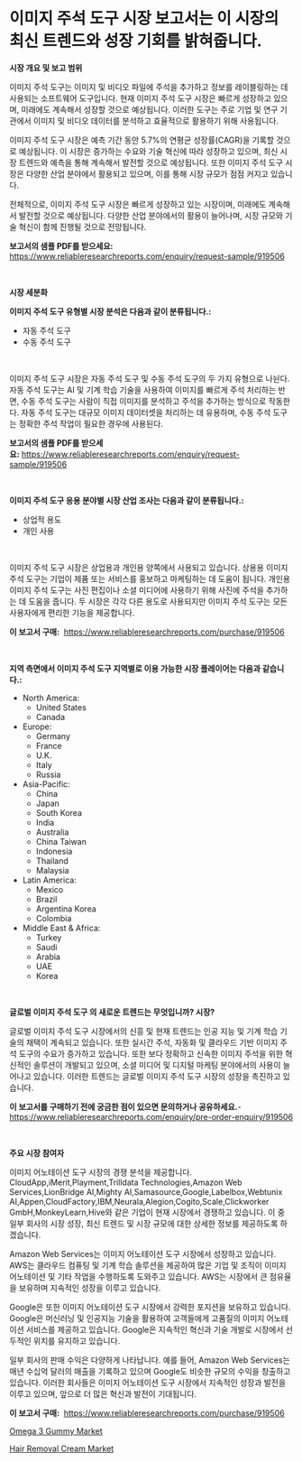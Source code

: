 <p><h1>이미지 주석 도구 시장 보고서는 이 시장의 최신 트렌드와 성장 기회를 밝혀줍니다.</h1></p><p><strong>시장 개요 및 보고 범위</strong></p>
<p><p>이미지 주석 도구는 이미지 및 비디오 파일에 주석을 추가하고 정보를 레이블링하는 데 사용되는 소프트웨어 도구입니다. 현재 이미지 주석 도구 시장은 빠르게 성장하고 있으며, 미래에도 계속해서 성장할 것으로 예상됩니다. 이러한 도구는 주로 기업 및 연구 기관에서 이미지 및 비디오 데이터를 분석하고 효율적으로 활용하기 위해 사용됩니다.</p><p>이미지 주석 도구 시장은 예측 기간 동안 5.7%의 연평균 성장률(CAGR)을 기록할 것으로 예상됩니다. 이 시장은 증가하는 수요와 기술 혁신에 따라 성장하고 있으며, 최신 시장 트렌드와 예측을 통해 계속해서 발전할 것으로 예상됩니다. 또한 이미지 주석 도구 시장은 다양한 산업 분야에서 활용되고 있으며, 이를 통해 시장 규모가 점점 커지고 있습니다.</p><p>전체적으로, 이미지 주석 도구 시장은 빠르게 성장하고 있는 시장이며, 미래에도 계속해서 발전할 것으로 예상됩니다. 다양한 산업 분야에서의 활용이 늘어나며, 시장 규모와 기술 혁신이 함께 진행될 것으로 전망됩니다.</p></p>
<p><strong>보고서의 샘플 PDF를 받으세요:</strong> <a href="https://www.reliableresearchreports.com/enquiry/request-sample/919506">https://www.reliableresearchreports.com/enquiry/request-sample/919506</a></p>
<p>&nbsp;</p>
<p><strong>시장 세분화</strong></p>
<p><strong>이미지 주석 도구 유형별 시장 분석은 다음과 같이 분류됩니다.:</strong></p>
<p><ul><li>자동 주석 도구</li><li>수동 주석 도구</li></ul></p>
<p>&nbsp;</p>
<p><p>이미지 주석 도구 시장은 자동 주석 도구 및 수동 주석 도구의 두 가지 유형으로 나뉜다. 자동 주석 도구는 AI 및 기계 학습 기술을 사용하여 이미지를 빠르게 주석 처리하는 반면, 수동 주석 도구는 사람이 직접 이미지를 분석하고 주석을 추가하는 방식으로 작동한다. 자동 주석 도구는 대규모 이미지 데이터셋을 처리하는 데 유용하며, 수동 주석 도구는 정확한 주석 작업이 필요한 경우에 사용된다.</p></p>
<p><strong>보고서의 샘플 PDF를 받으세요:</strong>&nbsp;<a href="https://www.reliableresearchreports.com/enquiry/request-sample/919506">https://www.reliableresearchreports.com/enquiry/request-sample/919506</a></p>
<p>&nbsp;</p>
<p><strong> 이미지 주석 도구 응용 분야별 시장 산업 조사는 다음과 같이 분류됩니다.:</strong></p>
<p><ul><li>상업적 용도</li><li>개인 사용</li></ul></p>
<p>&nbsp;</p>
<p><p>이미지 주석 도구 시장은 상업용과 개인용 양쪽에서 사용되고 있습니다. 상용용 이미지 주석 도구는 기업이 제품 또는 서비스를 홍보하고 마케팅하는 데 도움이 됩니다. 개인용 이미지 주석 도구는 사진 편집이나 소셜 미디어에 사용하기 위해 사진에 주석을 추가하는 데 도움을 줍니다. 두 시장은 각각 다른 용도로 사용되지만 이미지 주석 도구는 모든 사용자에게 편리한 기능을 제공합니다.</p></p>
<p><strong>이 보고서 구매:</strong>&nbsp; <a href="https://www.reliableresearchreports.com/purchase/919506">https://www.reliableresearchreports.com/purchase/919506</a></p>
<p>&nbsp;</p>
<p><strong>지역 측면에서 이미지 주석 도구 지역별로 이용 가능한 시장 플레이어는 다음과 같습니다.:</strong></p>
<p><ul>
    <li>
        North America:
        <ul>
            <li>United States</li>
            <li>Canada</li>
        </ul>
    </li>
    <li>
        Europe:
        <ul>
            <li>Germany</li>
            <li>France</li>
            <li>U.K.</li>
            <li>Italy</li>
            <li>Russia</li>
        </ul>
    </li>
    <li>
        Asia-Pacific:
        <ul>
            <li>China</li>
            <li>Japan</li>
            <li>South Korea</li>
            <li>India</li>
            <li>Australia</li>
            <li>China Taiwan</li>
            <li>Indonesia</li>
            <li>Thailand</li>
            <li>Malaysia</li>
        </ul>
    </li>
    <li>
        Latin America:
        <ul>
            <li>Mexico</li>
            <li>Brazil</li>
            <li>Argentina Korea</li>
            <li>Colombia</li>
        </ul>
    </li>
    <li>
        Middle East & Africa:
        <ul>
            <li>Turkey</li>
            <li>Saudi</li>
            <li>Arabia</li>
            <li>UAE</li>
            <li>Korea</li>
        </ul>
    </li>
    </ul></p>
<p>&nbsp;</p>
<p><strong>글로벌 이미지 주석 도구 의 새로운 트렌드는 무엇입니까? 시장?</strong></p>
<p><p>글로벌 이미지 주석 도구 시장에서의 신흥 및 현재 트렌드는 인공 지능 및 기계 학습 기술의 채택이 계속되고 있습니다. 또한 실시간 주석, 자동화 및 클라우드 기반 이미지 주석 도구의 수요가 증가하고 있습니다. 또한 보다 정확하고 신속한 이미지 주석을 위한 혁신적인 솔루션이 개발되고 있으며, 소셜 미디어 및 디지털 마케팅 분야에서의 사용이 늘어나고 있습니다. 이러한 트렌드는 글로벌 이미지 주석 도구 시장의 성장을 촉진하고 있습니다.</p></p>
<p><strong>이 보고서를 구매하기 전에 궁금한 점이 있으면 문의하거나 공유하세요.</strong>- <a href="https://www.reliableresearchreports.com/enquiry/pre-order-enquiry/919506">https://www.reliableresearchreports.com/enquiry/pre-order-enquiry/919506</a></p>
<p>&nbsp;</p>
<p><strong>주요 시장 참여자</strong></p>
<p><p>이미지 어노테이션 도구 시장의 경쟁 분석을 제공합니다. CloudApp,iMerit,Playment,Trilldata Technologies,Amazon Web Services,LionBridge AI,Mighty AI,Samasource,Google,Labelbox,Webtunix AI,Appen,CloudFactory,IBM,Neurala,Alegion,Cogito,Scale,Clickworker GmbH,MonkeyLearn,Hive와 같은 기업이 현재 시장에서 경쟁하고 있습니다. 이 중 일부 회사의 시장 성장, 최신 트렌드 및 시장 규모에 대한 상세한 정보를 제공하도록 하겠습니다.</p><p>Amazon Web Services는 이미지 어노테이션 도구 시장에서 성장하고 있습니다. AWS는 클라우드 컴퓨팅 및 기계 학습 솔루션을 제공하여 많은 기업 및 조직이 이미지 어노테이션 및 기타 작업을 수행하도록 도와주고 있습니다. AWS는 시장에서 큰 점유율을 보유하며 지속적인 성장을 이루고 있습니다.</p><p>Google은 또한 이미지 어노테이션 도구 시장에서 강력한 포지션을 보유하고 있습니다. Google은 머신러닝 및 인공지능 기술을 활용하여 고객들에게 고품질의 이미지 어노테이션 서비스를 제공하고 있습니다. Google은 지속적인 혁신과 기술 개발로 시장에서 선두적인 위치를 유지하고 있습니다.</p><p>일부 회사의 판매 수익은 다양하게 나타납니다. 예를 들어, Amazon Web Services는 매년 수십억 달러의 매출을 기록하고 있으며 Google도 비슷한 규모의 수익을 창출하고 있습니다. 이러한 회사들은 이미지 어노테이션 도구 시장에서 지속적인 성장과 발전을 이루고 있으며, 앞으로 더 많은 혁신과 발전이 기대됩니다.</p></p>
<p><strong>이 보고서 구매:</strong>&nbsp;&nbsp;<a href="https://www.reliableresearchreports.com/purchase/919506">https://www.reliableresearchreports.com/purchase/919506</a></p>
<p><p><a href="https://github.com/sofayahoo2023/Market-Research-Report-List-3/blob/main/omega-3-gummy-market.md">Omega 3 Gummy Market</a></p><p><a href="https://github.com/nicholepatriciadoylenwnrjr0/Market-Research-Report-List-1/blob/main/hair-removal-cream-market.md">Hair Removal Cream Market</a></p></p>
